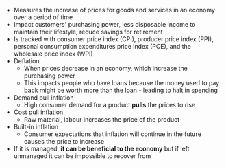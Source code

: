 - Measures the increase of prices for goods and services in an economy over a period of time
- Impact customers' purchasing power, less disposable income to maintain their lifestyle, reduce savings for retirement
- Is tracked with consumer price index (CPI), producer price index (PPI), personal consumption expenditures price index (PCE), and the wholesale price index (WPI)
- Deflation
    - When prices decrease in an economy, which increase the purchasing power
    - This impacts people who have loans because the money used to pay back might be worth more than the loan - leading to halt in spending
- Demand pull inflation
    - High consumer demand for a product __pulls__ the prices to rise
- Cost pull inflation
    - Raw material, labour increases the price of the product 
- Built-in inflation
    - Consumer expectations that inflation will continue in the future causes the price to increase
- If it is managed, **it can be beneficial to the economy** but if left unmanaged it can be impossible to recover from
